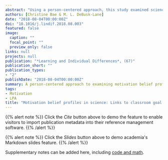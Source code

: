 ```yaml
---
abstract: "Using a person-centered approach, this study examined science motivation belief (achievement goals and self- efficacy) profiles among middle school students (N = 1443). Three profiles were identified across grades: con- fidently mastery, high all, and low confidence/low mastery. For grades 6 (n = 520) and 7 (n = 307), a fourth profile, indifferent, and for grade 8 (n = 613), two new profiles, low all and performance-driven, were identified at the end of the school year. Results from latent transition analyses showed relatively stable profile membership; 42–89% of students remained in the same profile between time points. Classroom goal structures predicted profile membership and were aligned to students' personal goal endorsements. Evidence was also found for the asso- ciation between profile and science achievement. Confidently mastery students demonstrated the highest science achievement, whereas performance was lower for all other profiles, with low confidence/low mastery students generally demonstrating the lowest science achievement."
authors: [Christine Bae & M. L. DeBusk-Lane]
date: "2018-08-04T00:00:00Z"
doi: "10.1016/j.lindif.2018.08.003"
featured: false
image:
  caption: ""
  focal_point: ""
  preview_only: false
links: null
projects: null
publication: "*Learning and Individual Differences*, (67)"
publication_short: ""
publication_types:
- "2"
publishDate: "2018-08-04T00:00:00Z"
summary: A person-centered approach to examining motivation belief profiles among MS students.
tags:
- Motivation
- LPA
title: "Motivation belief profiles in science: Links to classroom goal structures and achievement"
---
```


{{% alert note %}}
Click the *Cite* button above to demo the feature to enable visitors to import publication metadata into their reference management software.
{{% /alert %}}

{{% alert note %}}
Click the *Slides* button above to demo academia's Markdown slides feature.
{{% /alert %}}

Supplementary notes can be added here, including [code and math](https://sourcethemes.com/academic/docs/writing-markdown-latex/).
